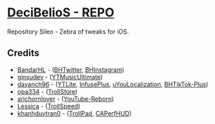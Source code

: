 # [DeciBelioS - REPO](https://deci8belios.github.io/)

Repository Sileo - Zebra of tweaks for iOS.

## Credits
* [BandarHL](https://github.com/BandarHL) - ([BHTwitter](https://github.com/BandarHL/BHTwitter), [BHInstagram](https://github.com/BandarHL/BHInstagram))
* [ginsudev](https://github.com/ginsudev) -  ([YTMusicUltimate](https://github.com/ginsudev/YTMusicUltimate))
* [dayanch96](https://github.com/dayanch96) - ([YTLite](https://github.com/dayanch96/YTLite), [InfusePlus](https://github.com/dayanch96/InfusePlus), [uYouLocalization](https://github.com/dayanch96/uYouLocalization), [BHTikTok-Plus](https://github.com/dayanch96/BHTikTok-Plus))
* [opa334](https://github.com/opa334) - ([TrollStore](https://github.com/opa334/TrollStore))
* [arichornlover](https://github.com/arichornlover) - ([YouTube-Reborn](https://github.com/arichornlover/YouTube-Reborn-v5))
* [Lessica](https://github.com/Lessica) - ([TrollSpeed](https://github.com/Lessica/TrollSpeed))
* [khanhduytran0](https://github.com/khanhduytran0) - ([TrollPad](https://github.com/khanhduytran0/TrollPad), [CAPerfHUD](https://github.com/khanhduytran0/CAPerfHUD)) 

